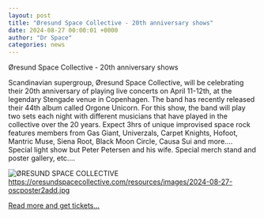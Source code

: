```yaml
---
layout: post
title: "Øresund Space Collective - 20th anniversary shows"
date: 2024-08-27 00:00:01 +0000
author: "Dr Space"
categories: news
---
```


Øresund Space Collective - 20th anniversary shows

Scandinavian supergroup, Øresund Space Collective, will be celebrating their 20th anniversary of playing live concerts on April 11-12th, at the legendary Stengade venue in Copenhagen. The band has recently released their 44th album called Orgone Unicorn. For this show, the band will play two sets each night with different musicians that have played in the collective over the 20 years. Expect 3hrs of unique improvised space rock features members from Gas Giant, Univerzals, Carpet Knights, Hofoot, Mantric Muse, Siena Root, Black Moon Circle, Causa Sui and more.... Special light show but Peter Petersen and his wife. Special merch stand and poster gallery, etc....

![ØRESUND SPACE COLLECTIVE](/assets/images/OSC2015.JPG)
https://oresundspacecollective.com/resources/images/2024-08-27-oscposter2add.jpg

[Read more and get tickets...](https://billetto.dk/e/oresund-space-collective-20th-anniversary-shows-billetter-1067518)